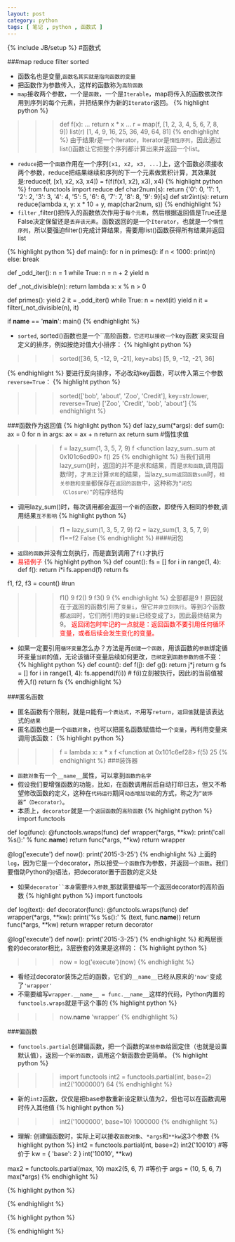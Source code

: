 ```yaml
---
layout: post 
category: python
tags: [ 笔记 , python , 函数式 ]
---
```

{% include JB/setup %}
#函数式

###map reduce filter sorted
* 函数名也是变量,`函数名其实就是指向函数的变量`
* 把函数作为参数传入，这样的函数称为`高阶函数`
* `map`接收两个参数，一个是`函数`，一个是`Iterable`，map将传入的函数依次作用到序列的每个元素，并把结果作为新的`Iterator`返回。
{% highlight python %}
>>> def f(x):
...     return x * x
...
>>> r = map(f, [1, 2, 3, 4, 5, 6, 7, 8, 9])
>>> list(r)
[1, 4, 9, 16, 25, 36, 49, 64, 81]
{% endhighlight %}
由于结果r是一个Iterator，Iterator是`惰性序列`，因此通过list()函数让它把整个序列都计算出来并返回一个list。

* `reduce`把一个`函数`作用在一个序列`[x1, x2, x3, ...]`上，这个函数必须接收两个参数，reduce把结果继续和序列的下一个元素做累积计算，其效果就是:reduce(f, [x1, x2, x3, x4]) = f(f(f(x1, x2), x3), x4)
{% highlight python %}
from functools import reduce
def char2num(s):
    return {'0': 0, '1': 1, '2': 2, '3': 3, '4': 4, '5': 5, '6': 6, '7': 7, '8': 8, '9': 9}[s]
def str2int(s):
    return reduce(lambda x, y: x * 10 + y, map(char2num, s))
{% endhighlight %}
* `filter` ,filter()把传入的函数依次作用于`每个元素`，然后根据返回值是True还是False决定保留还是`丢弃该元素`。函数返回的是一个`Iterator`，也就是一个`惰性序列`，所以要强迫filter()完成计算结果，需要用list()函数获得所有结果并返回list

{% highlight python %}
def main():
    for n in primes():
        if n < 1000:
            print(n)
        else:
            break

def _odd_iter():
    n = 1
    while True:
        n = n + 2
        yield n

def _not_divisible(n):
    return lambda x: x % n > 0

def primes():
    yield 2
    it = _odd_iter()
    while True:
        n = next(it)
        yield n
        it = filter(_not_divisible(n), it)

if __name__ == '__main__':
    main()
{% endhighlight %}
* `sorted`, sorted()函数也是一个``高阶函数`，它还可以接收一个`key函数`来实现自定义的排序，例如按绝对值大小排序：
{% highlight python %}
>>> sorted([36, 5, -12, 9, -21], key=abs)
[5, 9, -12, -21, 36]

{% endhighlight %}
要进行反向排序，不必改动key函数，可以传入第三个参数`reverse=True`：
{% highlight python %}
>>> sorted(['bob', 'about', 'Zoo', 'Credit'], key=str.lower, reverse=True)
['Zoo', 'Credit', 'bob', 'about']
{% endhighlight %}

###函数作为返回值
{% highlight python %}
def lazy_sum(*args):
    def sum():
        ax = 0
        for n in args:
            ax = ax + n
        return ax
    return sum
#惰性求值
>>> f = lazy_sum(1, 3, 5, 7, 9)
>>> f
<function lazy_sum.<locals>.sum at 0x101c6ed90>
>>> f()
25
{% endhighlight %}
当我们调用lazy_sum()时，返回的并不是求和结果，而是`求和函数`,调用函数f时，才`真正`计算`求和`的结果，当lazy_sum`返回函数sum`时，`相关参数和变量`都保存在`返回的函数`中，这种称为`“闭包（Closure）”`的程序结构

* 调用lazy_sum()时，每次调用都会返回一个`新`的函数，即使传入相同的参数,调用结果`互不影响`
{% highlight python %}
>>> f1 = lazy_sum(1, 3, 5, 7, 9)
>>> f2 = lazy_sum(1, 3, 5, 7, 9)
>>> f1==f2
False
{% endhighlight %}
####闭包
* `返回的函数`并没有立刻执行，而是直到调用了`f()`才执行
* <font color="red">易错例子</font>
{% highlight python %}
def count():
    fs = []
    for i in range(1, 4):
        def f():
             return i*i
        fs.append(f)
    return fs

f1, f2, f3 = count()
#run 
>>> f1()
9
>>> f2()
9
>>> f3()
9
{% endhighlight %}
全部都是9！原因就在于返回的函数引用了`变量i`，但它`并非立刻执行`。等到3个函数都`返回`时，它们所引用的`变量i`已经变成了`3`，因此最终结果为9。
<font color="red">返回闭包时牢记的一点就是：返回函数不要引用任何循环变量，或者后续会发生变化的变量。</font>

* 如果一定要引用`循环变量`怎么办？方法是再`创建一个函数`，用该函数的`参数`绑定循环变量`当前`的值，无论该循环变量后续如何更改，`已绑定`到`函数参数的值`不变：
{% highlight python %}
def count():
    def f(j):
        def g():
            return j*j
        return g
    fs = []
    for i in range(1, 4):
        fs.append(f(i)) # f(i)立刻被执行，因此i的当前值被传入f()
    return fs
{% endhighlight %}

###匿名函数
* 匿名函数有个限制，就是`只`能有`一个表达式`，`不`用写`return`，`返回值`就是该表达式的`结果`
* 匿名函数也是一个`函数对象`，也可以把匿名函数赋值给一个`变量`，再利用变量来调用该函数：
{% highlight python %}
>>> f = lambda x: x * x
>>> f
<function <lambda> at 0x101c6ef28>
>>> f(5)
25
{% endhighlight %}
###装饰器
* `函数对象`有一个`__name__`属性，可以拿到`函数的名字`
* 假设我们要增强函数的功能，比如，在函数调用前后自动打印日志，但又不希望修改函数的定义，这种在`代码运行`期间`动态增加功能`的方式，称之为`“装饰器”（Decorator）`。
* 本质上，`decorator`就是一个`返回函数`的`高阶函数`
{% highlight python %}
import functools

def log(func):
    @functools.wraps(func)
    def wrapper(*args, **kw):
        print('call %s():' % func.__name__)
        return func(*args, **kw)
    return wrapper
    
@log('execute')
def now():
    print('2015-3-25')
{% endhighlight %}
上面的`log`，因为它是一个decorator，所以接受`一个函数`作为参数，并返回`一个函数`。我们要借助Python的`@`语法，把decorator置于函数的定义处

* 如果`decorator``本身`需要`传入参数`,那就需要编写一个返回decorator的高阶函数
{% highlight python %}
import functools

def log(text):
    def decorator(func):
        @functools.wraps(func)
        def wrapper(*args, **kw):
            print('%s %s():' % (text, func.__name__))
            return func(*args, **kw)
        return wrapper
    return decorator

@log('execute')
def now():
    print('2015-3-25')
{% endhighlight %}
和两层嵌套的decorator相比，3层嵌套的效果是这样的：
{% highlight python %}
>>> now = log('execute')(now)
{% endhighlight %}

* 看经过decorator装饰之后的函数，它们的`__name__`已经从原来的`'now'`变成了`'wrapper'`
* 不需要编写`wrapper.__name__ = func.__name__`这样的代码，Python内置的`functools.wraps`就是干这个事的
{% highlight python %}
>>> now.__name__
'wrapper'
{% endhighlight %}

###偏函数
* `functools.partial`创建偏函数，把一个函数的`某些参数`给固定住（也就是设置默认值），返回一个`新的函数`，调用这个新函数会更简单。
{% highlight python %}
>>> import functools
>>> int2 = functools.partial(int, base=2)
>>> int2('1000000')
64
{% endhighlight %}
* 新的`int2`函数，仅仅是把base参数重新设定默认值为2，但也可以在函数调用时传入其他值
{% highlight python %}
>>> int2('1000000', base=10)
1000000
{% endhighlight %}
* 理解: 创建偏函数时，实际上可以接收`函数对象`、`*args`和`**kw`这3个参数
{% highlight python %}
int2 = functools.partial(int, base=2)
int2('10010')
#等价于
kw = { 'base': 2 }
int('10010', **kw)

max2 = functools.partial(max, 10)
max2(5, 6, 7)
#等价于
args = (10, 5, 6, 7)
max(*args)
{% endhighlight %}

{% highlight python %}

{% endhighlight %}

{% highlight python %}

{% endhighlight %}



